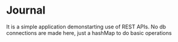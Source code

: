 # Journal

It is a simple application demonstarting use of REST APIs.
No db connections are made here, just a hashMap to do basic operations
